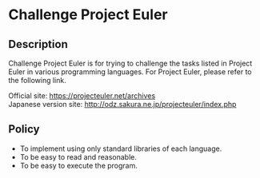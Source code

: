 # Challenge Project Euler

## Description

Challenge Project Euler is for trying to challenge the tasks listed in Project Euler in various programming languages. For Project Euler, please refer to the following link.

Official site: https://projecteuler.net/archives   
Japanese version site: http://odz.sakura.ne.jp/projecteuler/index.php

## Policy

+ To implement using only standard libraries of each language.
+ To be easy to read and reasonable.
+ To be easy to execute the program.